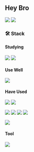 ## Hey Bro

<img src="https://github-readme-stats.vercel.app/api?username=bbabbungtting&show_icons=true&theme=gotham"> <img src="http://mazassumnida.wtf/api/v2/generate_badge?boj=cj99won">

<!--
[![Solved.ac Profile](http://mazassumnida.wtf/api/v2/generate_badge?boj=cj99won)](https://solved.ac/cj99won/)
-->

### 🛠 Stack
#### Studying
<img src="https://img.shields.io/badge/spring%20boot-6DB33F?style=for-the-badge&logo=spring%20Boot&logoColor=white"> <img src="https://img.shields.io/badge/aws-232F3E?style=for-the-badge&logo=amazonaws&logoColor=white">

#### Use Well
<img src="https://img.shields.io/badge/java-007396?style=for-the-badge&logo=java&logoColor=white"> 

#### Have Used
<img src="https://img.shields.io/badge/C-A8B9CC?style=for-the-badge&logo=C&logoColor=white"> <img src="https://img.shields.io/badge/Python-3776AB?style=for-the-badge&logo=Python&logoColor=white">

<img src="https://img.shields.io/badge/html-E34F26?style=for-the-badge&logo=html5&logoColor=white"/> <img src="https://img.shields.io/badge/Javascript-F7DF1E?style=for-the-badge&logo=javascript&logoColor=white"/> <img src="https://img.shields.io/badge/css-1572B6?style=for-the-badge&logo=css3&logoColor=white"/> <img src="https://img.shields.io/badge/node.js-339933?style=for-the-badge&logo=node.js&logoColor=white"/>

<img src="https://img.shields.io/badge/mysql-4479A1?style=for-the-badge&logo=mysql&logoColor=white"/> 

#### Tool
<img src="https://img.shields.io/badge/github-181717?style=for-the-badge&logo=github&logoColor=white"/>

<!--
**bbabbungtting/bbabbungtting** is a ✨ _special_ ✨ repository because its `README.md` (this file) appears on your GitHub profile.

Here are some ideas to get you started:

- 🔭 I’m currently working on ...
- 🌱 I’m currently learning ...
- 👯 I’m looking to collaborate on ...
- 🤔 I’m looking for help with ...
- 💬 Ask me about ...
- 📫 How to reach me: ...
- 😄 Pronouns: ...
- ⚡ Fun fact: ...
-->
